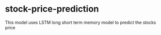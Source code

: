 # stock-price-prediction
This model uses LSTM long short term memory model to predict the stocks price
